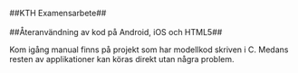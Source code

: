 ##KTH Examensarbete##
<br/><br/>
##Återanvändning av kod på Android, iOS och HTML5##

Kom igång manual finns på projekt som har modellkod skriven i C.
Medans resten av applikationer kan köras direkt utan några problem.
